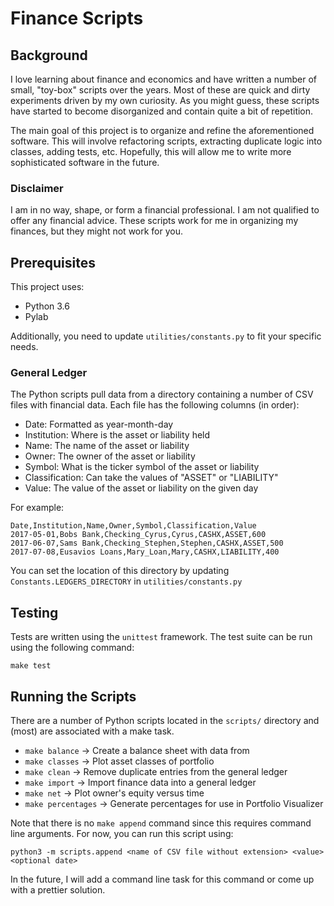 # Finance Scripts

## Background

I love learning about finance and economics and have written a number of small, "toy-box" scripts over the years. Most of these are quick and dirty experiments driven by my own curiosity. As you might guess, these scripts have started to become disorganized and contain quite a bit of repetition.

The main goal of this project is to organize and refine the aforementioned software. This will involve refactoring scripts, extracting duplicate logic into classes, adding tests, etc. Hopefully, this will allow me to write more sophisticated software in the future.

### Disclaimer

I am in no way, shape, or form a financial professional. I am not qualified to offer any financial advice. These scripts work for me in organizing my finances, but they might not work for you.

## Prerequisites

This project uses:

* Python 3.6
* Pylab

Additionally, you need to update `utilities/constants.py` to fit your specific needs.

### General Ledger

The Python scripts pull data from a directory containing a number of CSV files with financial data. Each file has the following columns (in order):

* Date: Formatted as year-month-day
* Institution: Where is the asset or liability held
* Name: The name of the asset or liability
* Owner: The owner of the asset or liability
* Symbol: What is the ticker symbol of the asset or liability
* Classification: Can take the values of "ASSET" or "LIABILITY"
* Value: The value of the asset or liability on the given day

For example:

```
Date,Institution,Name,Owner,Symbol,Classification,Value
2017-05-01,Bobs Bank,Checking_Cyrus,Cyrus,CASHX,ASSET,600
2017-06-07,Sams Bank,Checking_Stephen,Stephen,CASHX,ASSET,500
2017-07-08,Eusavios Loans,Mary_Loan,Mary,CASHX,LIABILITY,400
```

You can set the location of this directory by updating `Constants.LEDGERS_DIRECTORY` in `utilities/constants.py`

## Testing

Tests are written using the `unittest` framework. The test suite can be run using the following command:

```
make test
```

## Running the Scripts

There are a number of Python scripts located in the `scripts/` directory and (most) are associated with a make task.

* `make balance` -> Create a balance sheet with data from
* `make classes` -> Plot asset classes of portfolio
* `make clean` -> Remove duplicate entries from the general ledger
* `make import` -> Import finance data into a general ledger
* `make net` -> Plot owner's equity versus time
* `make percentages` -> Generate percentages for use in Portfolio Visualizer

Note that there is no `make append` command since this requires command line arguments. For now, you can run this script using:

```
python3 -m scripts.append <name of CSV file without extension> <value> <optional date>
```

In the future, I will add a command line task for this command or come up with a prettier solution.
